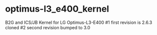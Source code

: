 optimus-l3_e400_kernel
======================

B2G and ICS/JB Kernel for LG Optimus-L3-E400
#1 first revision is 2.6.3 cloned
#2 second revision bumped to 3.0
